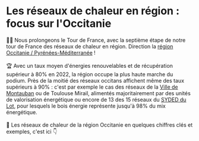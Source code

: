# Les réseaux de chaleur en région : focus sur l'Occitanie

🚴‍♂️ Nous prolongeons le Tour de France, avec la septième étape de notre tour de France des réseaux de chaleur en région. Direction la [région Occitanie / Pyrénées-Méditerranée](https://www.laregion.fr/)  !\
\
🏆 Avec un taux moyen d'énergies renouvelables et de récupération supérieur à 80% en 2022, la région occupe la plus haute marche du podium. Près de la moitié des réseaux occitans affichent même des taux supérieurs à 90% : c'est par exemple le cas des réseaux de la [Ville de Montauban](https://montauban.com/) ou de Toulouse Mirail, alimentés majoritairement par des unités de valorisation énergétique ou encore de 13 des 15 réseaux du [SYDED du Lot](https://www.syded-lot.fr/), pour lesquels le bois énergie représente jusqu'à 98% du mix énergétique.\
\
🔎 Les réseaux de chaleur de la région Occitanie en quelques chiffres clés et exemples, c'est ici 👇
